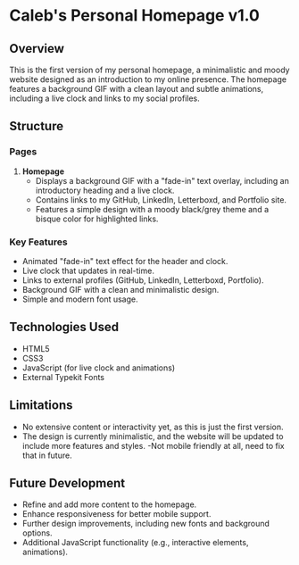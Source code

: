 # Caleb's Personal Homepage v1.0

## Overview
This is the first version of my personal homepage, a minimalistic and moody website designed as an introduction to my online presence. The homepage features a background GIF with a clean layout and subtle animations, including a live clock and links to my social profiles.

## Structure

### Pages
1. **Homepage**
   - Displays a background GIF with a "fade-in" text overlay, including an introductory heading and a live clock.
   - Contains links to my GitHub, LinkedIn, Letterboxd, and Portfolio site.
   - Features a simple design with a moody black/grey theme and a bisque color for highlighted links.

### Key Features
- Animated "fade-in" text effect for the header and clock.
- Live clock that updates in real-time.
- Links to external profiles (GitHub, LinkedIn, Letterboxd, Portfolio).
- Background GIF with a clean and minimalistic design.
- Simple and modern font usage.

## Technologies Used
- HTML5
- CSS3
- JavaScript (for live clock and animations)
- External Typekit Fonts

## Limitations
- No extensive content or interactivity yet, as this is just the first version.
- The design is currently minimalistic, and the website will be updated to include more features and styles.
-Not mobile friendly at all, need to fix that in future.
## Future Development
- Refine and add more content to the homepage.
- Enhance responsiveness for better mobile support.
- Further design improvements, including new fonts and background options.
- Additional JavaScript functionality (e.g., interactive elements, animations).
